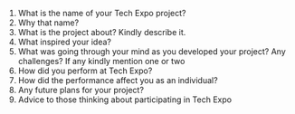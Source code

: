 1. What is the name of your Tech Expo project?
2. Why that name?
3. What is the project about? Kindly describe it.
4. What inspired your idea?
5. What was going through your mind as you developed your project? Any challenges? If any kindly mention one or two
6. How did you perform at Tech Expo?
7. How did the performance affect you as an individual?
8. Any future plans for your project?
9. Advice to those thinking about participating in Tech Expo